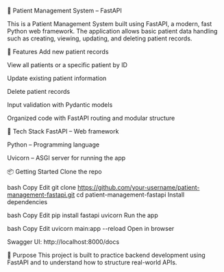 🏥 Patient Management System – FastAPI

This is a Patient Management System built using FastAPI, a modern, fast Python web framework. The application allows basic patient data handling such as creating, viewing, updating, and deleting patient records.

🚀 Features
Add new patient records

View all patients or a specific patient by ID

Update existing patient information

Delete patient records

Input validation with Pydantic models

Organized code with FastAPI routing and modular structure

🧰 Tech Stack
FastAPI – Web framework

Python – Programming language

Uvicorn – ASGI server for running the app

📦 Getting Started
Clone the repo

bash
Copy
Edit
git clone https://github.com/your-username/patient-management-fastapi.git
cd patient-management-fastapi
Install dependencies

bash
Copy
Edit
pip install fastapi uvicorn
Run the app

bash
Copy
Edit
uvicorn main:app --reload
Open in browser

Swagger UI: http://localhost:8000/docs

🎯 Purpose
This project is built to practice backend development using FastAPI and to understand how to structure real-world APIs.
